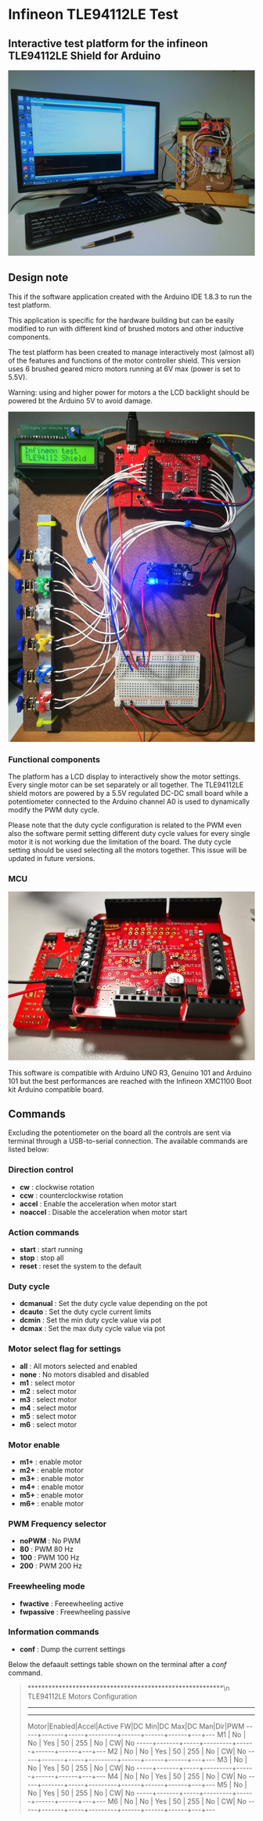 # Infineon TLE94112LE Test
## Interactive test platform for the infineon TLE94112LE Shield for Arduino

![Workbench platform](images/IMG_20170722_080932.jpg)

## Design note
This if the software application created with the Arduino IDE 1.8.3 to run the
test platform.

This application is specific for the hardware building but can be easily modified
to run with different kind of brushed motors and other inductive components.

The test platform has been created to manage interactively most (almost all) of
the features and functions of the motor controller shield. This version
uses 6 brushed geared micro motors running at 6V max (power is set to 5.5V).

Warning: using and higher power for motors a the LCD backlight should be powered
bt the Arduino 5V to avoid damage.

![Test platform detail](images/IMG_20170720_231205.jpg)

### Functional components
The platform has a LCD display to interactively show the motor settings. Every
single motor can be set separately or all together. The TLE94112LE shield motors
are powered by a 5.5V regulated DC-DC small board while a potentiometer connected
to the Arduino channel A0 is used to dynamically modify the PWM duty cycle.

Please note that the duty cycle configuration is related to the PWM even also the
software permit setting different duty cycle values for every single motor it is
not working due the limitation of the board. The duty cycle setting should be
used selecting all the motors together. This issue will be updated in future
versions.

### MCU
![Test platform detail](images/IMG_20170529_162044.jpg)

This software is compatible with Arduino UNO R3, Genuino 101 and Arduino 101 but
the best performances are reached with the Infineon XMC1100 Boot kit Arduino 
compatible board.

## Commands
Excluding the potentiometer on the board all the controls are sent via terminal 
through a USB-to-serial connection. The available commands are listed below:

### Direction control
- __cw__ : clockwise rotation
- __ccw__ : counterclockwise rotation
- __accel__ : Enable the acceleration when motor start
- __noaccel__ : Disable the acceleration when motor start

### Action commands
- __start__ : start running
- __stop__ : stop all
- __reset__ : reset the system to the default

### Duty cycle
- __dcmanual__ : Set the duty cycle value depending on the pot
- __dcauto__ : Set the duty cycle current limits
- __dcmin__ : Set the min duty cycle value via pot
- __dcmax__ : Set the max duty cycle value via pot

### Motor select flag for settings
- __all__ : All motors selected and enabled
- __none__ : No motors disabled and disabled
- __m1__ : select motor
- __m2__ : select motor
- __m3__ : select motor
- __m4__ : select motor
- __m5__ : select motor
- __m6__ : select motor

### Motor enable
- __m1+__ : enable motor
- __m2+__ : enable motor
- __m3+__ : enable motor
- __m4+__ : enable motor
- __m5+__ : enable motor
- __m6+__ : enable motor

### PWM Frequency selector
- __noPWM__ : No PWM
- __80__ : PWM 80 Hz
- __100__ : PWM 100 Hz
- __200__ : PWM 200 Hz

### Freewheeling mode
- __fwactive__ : Fereewheeling active
- __fwpassive__ : Freewheeling passive

### Information commands
- __conf__ : Dump the current settings

Below the defaault settings table shown on the terminal after a _conf_ command.

> *********************************************************\n
>                 TLE94112LE Motors Configuration
> *********************************************************
> __________________________________________________________
> Motor|Enabled|Accel|Active FW|DC Min|DC Max|DC Man|Dir|PWM
> -----+-------+-----+---------+------+------+------+---+---
>  M1  |   No  |  No |   Yes   |  50  | 255  |   No | CW| No
> -----+-------+-----+---------+------+------+------+---+---
>  M2  |   No  |  No |   Yes   |  50  | 255  |   No | CW| No
> -----+-------+-----+---------+------+------+------+---+---
>  M3  |   No  |  No |   Yes   |  50  | 255  |   No | CW| No
> -----+-------+-----+---------+------+------+------+---+---
>  M4  |   No  |  No |   Yes   |  50  | 255  |   No | CW| No
> -----+-------+-----+---------+------+------+------+---+---
>  M5  |   No  |  No |   Yes   |  50  | 255  |   No | CW| No
> -----+-------+-----+---------+------+------+------+---+---
>  M6  |   No  |  No |   Yes   |  50  | 255  |   No | CW| No
> -----+-------+-----+---------+------+------+------+---+---



